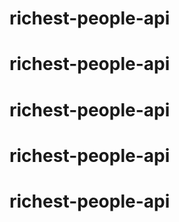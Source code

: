 # richest-people-api
# richest-people-api
# richest-people-api
# richest-people-api
# richest-people-api
